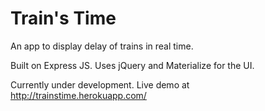 # Train's Time

An app to display delay of trains in real time.

Built on Express JS. Uses jQuery and Materialize for the UI.

Currently under development. Live demo at http://trainstime.herokuapp.com/